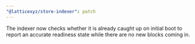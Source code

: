 ```yaml
---
"@latticexyz/store-indexer": patch
---
```


The indexer now checks whether it is already caught up on initial boot to report an accurate readiness state while there are no new blocks coming in.
